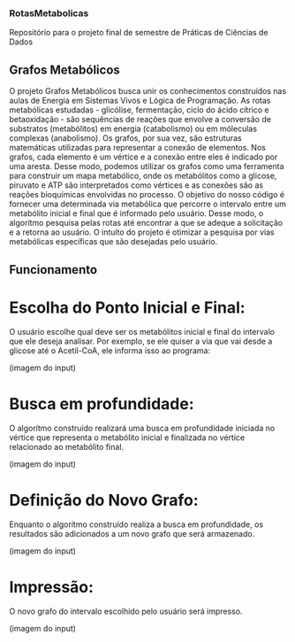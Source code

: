 ### RotasMetabolicas
Repositório para o projeto final de semestre de Práticas de Ciências de Dados

## Grafos Metabólicos
O projeto Grafos Metabólicos busca unir os conhecimentos construídos nas aulas de Energia em Sistemas Vivos e Lógica de Programação.
As rotas metabólicas estudadas - glicólise, fermentação, ciclo do ácido cítrico e betaoxidação - são sequências de reações que envolve a conversão de substratos (metabólitos) em energia (catabolismo) ou em móleculas complexas (anabolismo).
Os grafos, por sua vez, são estruturas matemáticas utilizadas para representar a conexão de elementos. Nos grafos, cada elemento é um vértice e a conexão entre eles é indicado por uma aresta. Desse modo, podemos utilizar os grafos como uma ferramenta para construir um mapa metabólico, onde os metabólitos como a glicose, piruvato e ATP são interpretados como vértices e as conexões são as reações bioquímicas envolvidas no processo.
O objetivo do nosso código é fornecer uma determinada via metabólica que percorre o intervalo entre um metabólito inicial e final que é informado pelo usuário. Desse modo, o algorítmo pesquisa pelas rotas até encontrar a que se adeque a solicitação e a retorna ao usuário. O intuíto do projeto é otimizar a pesquisa por vias metabólicas específicas que são desejadas pelo usuário. 

## Funcionamento

# Escolha do Ponto Inicial e Final:
O usuário escolhe qual deve ser os metabólitos inicial e final do intervalo que ele deseja analisar. Por exemplo, se ele quiser a via que vai desde a glicose até o Acetil-CoA, ele informa isso ao programa:

(imagem do input)

# Busca em profundidade:
O algorítmo construído realizará uma busca em profundidade iniciada no vértice que representa o metabólito inicial e finalizada no vértice relacionado ao metabólito final.

(imagem do input)

# Definição do Novo Grafo:
Enquanto o algorítmo construído realiza a busca em profundidade, os resultados são adicionados a um novo grafo que será armazenado.

(imagem do input)

# Impressão:
O novo grafo do intervalo escolhido pelo usuário será impresso.

(imagem do input)

## 
